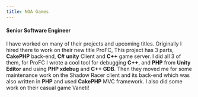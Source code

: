 ```yaml
---
title: NOA Games
---
```

#### Senior Software Engineer

I have worked on many of their projects and upcoming titles. Originally I hired
there to work on their new title ProFC, This project has 3 parts,
__CakePHP__ back-end, __C#__ __unity__ Client and __C++__              game server. I did all 3 of them, for ProFC I wrote a 
cool tool for debugging __C++__, and __PHP__ from __Unity Editor__              and using __PHP xdebug__ and __C++ GDB__. Then they moved me
for some maintenance work on the Shadow Racer client and its back-end
which was also written in __PHP__ and used __CakePHP__ MVC
framework. I also did some work on their casual game Vaneti!

